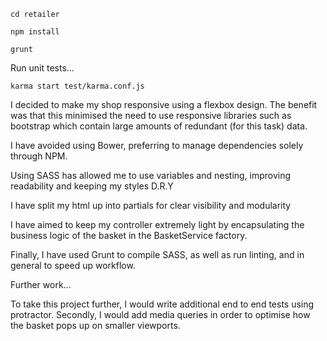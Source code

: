 ```
cd retailer

npm install

```
```
grunt
```
Run unit tests...
```
karma start test/karma.conf.js
```

I decided to make my shop responsive using a flexbox design. The benefit was that this minimised the need to use responsive libraries
such as bootstrap which contain large amounts of redundant (for this task) data.

I have avoided using Bower, preferring to manage dependencies solely through
NPM.

Using SASS has allowed me to use variables and nesting, improving readability and keeping my styles D.R.Y

I have split my html up into partials for clear visibility and modularity

I have aimed to keep my controller extremely light by encapsulating the business logic of
the basket in the BasketService factory.

Finally, I have used Grunt to compile SASS, as well as run linting, and in
general to speed up workflow.

Further work...

To take this project further, I would write additional end to end tests using protractor.
Secondly, I would add media queries in order to optimise how the basket pops up
on smaller viewports.
